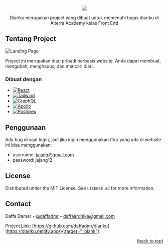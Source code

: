 <!-- PROJECT LOGO -->
<br />
<div align="center">
  <a href="https://diariku.netlify.app/">
    <img src="../main/src/assets/png/logopng.png">
  </a>

  <p align="center">
    Diariku merupakan project yang dibuat untuk memenuhi tugas diariku di Alterra Academy kelas Front End
</div>

<!-- ABOUT THE PROJECT -->
## Tentang Project

![Landing Page](../main/src/assets/png/project.png)

Project ini merupakan diari pribadi berbasis website. Anda dapat membuat, mengubah, menghapus, dan mencari diari.




### Dibuat dengan

* [![React][React.js]][React-url]
* [![Tailwind][Tailwind]][Tailwind-url]
* [![GraphQL][GraphQL]][GraphQL-url]
* [![Apollo][Apollo]][Apollo-url]
* [![Postgres][Postgres]][Postgres-url]


<!-- USAGE EXAMPLES -->
## Penggunaan
Ada bug di saat login, jadi jika ingin menggunakan fitur yang ada di website ini bisa menggunakan:
* username: jajang@gmail.com
* password: jajang12



<!-- LICENSE -->
## License

Distributed under the MIT License. See `LICENSE.md` for more information.




<!-- CONTACT -->
## Contact

Daffa Damar - [@daffadmr](https://twitter.com/daffadmr) - daffaardhika@gmail.com

Project Link: [https://github.com/daffadmr/diariku](https://diariku.netlify.app/){:target="_blank"}

<p align="right">(<a href="#readme-top">back to top</a>)</p>


<!-- MARKDOWN LINKS & IMAGES -->
[React.js]: https://img.shields.io/badge/React-20232A?style=for-the-badge&logo=react&logoColor=61DAFB
[React-url]: https://reactjs.org/
[Tailwind]: https://img.shields.io/badge/tailwindcss-%2338B2AC.svg?style=for-the-badge&logo=tailwind-css&logoColor=white
[Tailwind-url]: https://tailwindcss.com/
[Apollo]: https://img.shields.io/badge/-ApolloGraphQL-311C87?style=for-the-badge&logo=apollo-graphql
[Apollo-url]: https://www.apollographql.com/ 
[GraphQL]: https://img.shields.io/badge/-GraphQL-E10098?style=for-the-badge&logo=graphql&logoColor=white
[GraphQL-url]: https://www.apollographql.com/ 
[Postgres]:https://img.shields.io/badge/postgres-%23316192.svg?style=for-the-badge&logo=postgresql&logoColor=white
[Postgres-url]:https://www.postgresql.org/